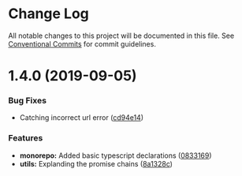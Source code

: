 # Change Log

All notable changes to this project will be documented in this file.
See [Conventional Commits](https://conventionalcommits.org) for commit guidelines.

# 1.4.0 (2019-09-05)

### Bug Fixes

- Catching incorrect url error ([cd94e14](https://github.com/tomcwilliamson/cactus/commit/cd94e14))

### Features

- **monorepo:** Added basic typescript declarations ([0833169](https://github.com/tomcwilliamson/cactus/commit/0833169))
- **utils:** Explanding the promise chains ([8a1328c](https://github.com/tomcwilliamson/cactus/commit/8a1328c))
